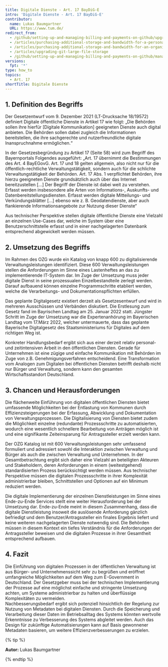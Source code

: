 ```yaml
---
title: Digitale Dienste - Art. 17 BayDiG-E
intro: 'Digitale Dienste - Art. 17 BayDiG-E'
contributor:
  name: Lukas Baumgartner
  URL: https://www.tum.de/
redirect_from:
  - /github/setting-up-and-managing-billing-and-payments-on-github/upgrading-git-large-file-storage
  - /articles/purchasing-additional-storage-and-bandwidth-for-a-personal-account/
  - /articles/purchasing-additional-storage-and-bandwidth-for-an-organization/
  - /articles/upgrading-git-large-file-storage
  - /github/setting-up-and-managing-billing-and-payments-on-github/managing-billing-for-git-large-file-storage/upgrading-git-large-file-storage
versions:
  fpt: '*'
type: how_to
topics:
  - Art. 17
shortTitle: Digitale Dienste
---
```

## 1. Definition des Begriffs

Der Gesetzentwurf vom 9. Dezember 2021 (LT-Drucksache 18/19572) definiert Digitale öffentliche Dienste in Artikel 17 wie folgt: „Die Behörden sollen ihre hierfür [Digitale Kommunikation] geeigneten Dienste auch digital anbieten. Die Behörden sollen dabei zugleich die Informationen bereitstellen, die ihre sachgerechte und nutzerfreundliche digitale Inanspruchnahme ermöglichen.“  

In der Gesetzesbegründung zu Artikel 17 (Seite 58) wird zum Begriff des Bayernportals Folgendes ausgeführt: 
„Art. 17 übernimmt die Bestimmungen des Art. 4 BayEGovG. Art. 17 und 18 gelten allgemein, also nicht nur für die öffentlich-rechtliche Verwaltungstätigkeit, sondern auch für die schlichte Verwaltungstätigkeit der Behörden. Art. 17 Abs. 1 verpflichtet Behörden, ihre hierzu geeigneten Dienste grundsätzlich auch über das Internet bereitzustellen […] Der Begriff der Dienste ist dabei weit zu verstehen. Erfasst werden insbesondere alle Arten von Informations-, Auskunfts- und Datenbereitstellungsdiensten. Erfasst werden digitale Mitteilungs- und Verkündungsblätter […] ebenso wie z. B. Geodatendienste, aber auch flankierende Informationsangebote zur Nutzung dieser Dienste“

Aus technischer Perspektive stellen digitale öffentliche Dienste eine Vielzahl an einzelnen Use-Cases dar, welche im System über eine Benutzerschnittstelle erfasst und in einer nachgelagerten Datenbank entsprechend abgewickelt werden müssen. 

## 2. Umsetzung des Begriffs

Im Rahmen des OZG wurde ein Katalog von knapp 600 zu digitalisierende Verwaltungsleistungen identifiziert. Diese 600 Verwaltungsleistungen stellen die Anforderungen im Sinne eines Lastenheftes an das zu implementierende IT-System dar. Im Zuge der Umsetzung muss jeder digitale Dienst in seine prozessualen Einzelbestandteile zerlegt werden. Darauf aufbauend können einzelne Programmschritte etabliert werden, welche die Verarbeitungs- und Dokumentationspflichten erfüllen.

Das geplante Digitalgesetz existiert derzeit als Gesetzesentwurf und wird in mehreren Ausschüssen und Verbänden diskutiert. Die Erstlesung zum Gesetz fand im Bayrischen Landtag am 25. Januar 2022 statt. Jüngster Schritt im Zuge der Umsetzung war die Expertenanhörung im Bayerischen Landtag vom 17.März 2022, welcher untermauerte, dass das geplante Bayerische Digitalgesetz des Staatsministeriums für Digitales auf dem richtigen Weg ist. 

Konkreter Handlungsbedarf ergibt sich aus einer derzeit relativ personal- und zeitintensiven Arbeit in den öffentlichen Diensten. Gerade für Unternehmen ist eine zügige und einfache Kommunikation mit Behörden im Zuge von z.B. Genehmigungsverfahren entscheidend. Eine Transformation vom Analogen zum Digitalen bei öffentlichen Diensten betrifft deshalb nicht nur Bürger und Verwaltung, sondern kann den gesamten Wirtschaftsstandort Deutschland.

## 3. Chancen und Herausforderungen

Die flächenweite Einführung von digitalen öffentlichen Diensten bietet umfassende Möglichkeiten bei der Entlastung von Kommunen durch Effizienzsteigerungen bei der Erfassung, Abwicklung und Dokumentation von Verwaltungsprozessen. Die Digitalisierung von Diensten bietet zudem die Möglichkeit einzelne (redundante) Prozessschritte zu automatisierten, wodurch eine wesentlich schnellere Bearbeitung von Anträgen möglich ist und eine signifikante Zeiteinsparung für Antragssteller erzielt werden kann.  

Der OZG Katalog ist mit 600 Verwaltungsleistungen sehr umfassend formuliert und adressiert sowohl die Interaktion zwischen Verwaltung und Bürger als auch die zwischen Verwaltung und Unternehmen. In der Gesamtbetrachtung ergibt sich daher eine Vielzahl an beteiligten Akteuren und Stakeholdern, deren Anforderungen in einem (weitestgehend) standardisierten Prozess berücksichtigt werden müssen. Aus technischer Perspektive müssen die digitalen Prozessschritte in ihrer Komplexität administrierbar bleiben, Schnittstellen und Optionen auf ein Minimum reduziert werden. 

Die digitale Implementierung der einzelnen Dienstleistungen im Sinne eines Ende-zu-Ende Services stellt eine weiter Herausforderung bei der Umsetzung dar. Ende-zu-Ende meint in diesem Zusammenhang, dass die digitale Dienstleistung insoweit die auslösende Anforderung gänzlich befriedigt und dem Benutzer/Antragssteller ein finales Ergebnis liefert und keine weiteren nachgelagerten Dienste notwendig sind. Die Behörden müssen in diesem Kontext ein tiefes Verständnis für die Anforderungen der Antragssteller beweisen und die digitalen Prozesse in ihrer Gesamtheit entsprechend aufbauen. 

## 4. Fazit
Die Einführung von digitalen Prozessen in der öffentlichen Verwaltung ist aus Bürger- und Unternehmenssicht sehr zu begrüßen und eröffnet umfangreiche Möglichkeiten auf dem Weg zum E-Government in Deutschland. Der Gesetzgeber muss bei der technischen Implementierung der Prozesse auf eine möglichst einfache und stringente Umsetzung achten, um Systeme administrierbar zu halten und überflüssige Komplexitäten zu vermeiden.   
Nachbesserungsbedarf ergibt sich potenziell hinsichtlich der Regelung zur Nutzung von Metadaten bei digitalen Diensten. Durch die Speicherung und Verarbeitung dieser Daten im Betriebsalltag des Systems könnten wertvolle Erkenntnisse zu Verbesserung des Systems abgleitet werden. Auch das Design für zukünftige Automatisierungen kann auf Basis gewonnener Metadaten basieren, um weitere Effizienzverbesserungen zu erzielen. 


{% tip %}

**Autor:** Lukas Baumgartner

{% endtip %}
